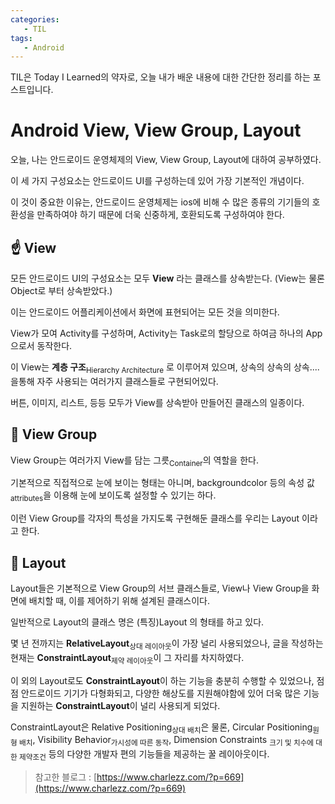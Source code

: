 ```yaml
---
categories: 
   - TIL
tags:
   - Android
---
```

TIL은 Today I Learned의 약자로, 오늘 내가 배운 내용에 대한 간단한 정리를 하는 포스트입니다.

# Android View, View Group, Layout

오늘, 나는 안드로이드 운영체제의 View, View Group, Layout에 대하여 공부하였다.

이 세 가지 구성요소는 안드로이드 UI를 구성하는데 있어 가장 기본적인 개념이다.

이 것이 중요한 이유는, 안드로이드 운영체제는 ios에 비해 수 많은 종류의 기기들의 호환성을 만족하여야 하기 때문에 더욱 신중하게, 호환되도록 구성하여야 한다.

## ☝ View

모든 안드로이드 UI의 구성요소는 모두 **View** 라는 클래스를 상속받는다. (View는 물론 Object로 부터 상속받았다.)

이는 안드로이드 어플리케이션에서 화면에 표현되어는 모든 것을 의미한다.

View가 모여 Activity를 구성하며, Activity는 Task로의 할당으로 하여금 하나의 App으로서 동작한다.

이 View는 **계층 구조**<sub>Hierarchy Architecture</sub> 로 이루어져 있으며, 상속의 상속의 상속....을통해 자주 사용되는 여러가지 클래스들로 구현되어있다.

버튼, 이미지, 리스트, 등등 모두가 View를 상속받아 만들어진 클래스의 일종이다.

## 🤞 View Group

View Group는 여러가지 View를 담는 그릇<sub>Container</sub>의 역할을 한다. 

기본적으로 직접적으로 눈에 보이는 형태는 아니며, backgroundcolor 등의 속성 값<sub>attributes</sub>을 이용해 눈에 보이도록 설정할 수 있기는 하다.

이런 View Group를 각자의 특성을 가지도록 구현해둔 클래스를 우리는 Layout 이라고 한다.

## 🤟 Layout

Layout들은 기본적으로 View Group의 서브 클래스들로, View나 View Group을 화면에 배치할 때, 이를 제어하기 위해 설계된 클래스이다.

일반적으로 Layout의 클래스 명은 (특징)Layout 의 형태를 하고 있다.

몇 년 전까지는 **RelativeLayout**<sub>상대 레이아웃</sub>이 가장 널리 사용되었으나, 글을 작성하는 현재는 **ConstraintLayout**<sub>제약 레이아웃</sub>이 그 자리를 차지하였다.

이 외의 Layout로도 **ConstraintLayout**이 하는 기능을 충분히 수행할 수 있었으나, 점점 안드로이드 기기가 다형화되고, 다양한 해상도를 지원해야함에 있어 더욱 많은 기능을 지원하는 **ConstraintLayout**이 널리 사용되게 되었다.

ConstraintLayout은 Relative Positioning<sub>상대 배치</sub>은 물론, Circular Positioning<sub>원형 배치</sub>, Visibility Behavior<sub>가시성에 따른 동작</sub>, Dimension Constraints <sub>크기 및 치수에 대한 제약조건</sub> 등의 다양한 개발자 편의 기능들을 제공하는 꿀 레이아웃이다.


> 참고한 블로그 : [https://www.charlezz.com/?p=669](https://www.charlezz.com/?p=669)

